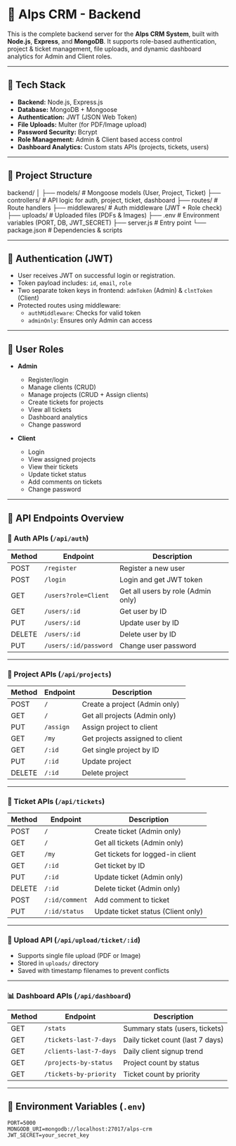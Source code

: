 # 🧠 Alps CRM - Backend

This is the complete backend server for the **Alps CRM System**, built with **Node.js**, **Express**, and **MongoDB**. It supports role-based authentication, project & ticket management, file uploads, and dynamic dashboard analytics for Admin and Client roles.

---

## 🚀 Tech Stack

- **Backend:** Node.js, Express.js
- **Database:** MongoDB + Mongoose
- **Authentication:** JWT (JSON Web Token)
- **File Uploads:** Multer (for PDF/Image upload)
- **Password Security:** Bcrypt
- **Role Management:** Admin & Client based access control
- **Dashboard Analytics:** Custom stats APIs (projects, tickets, users)

---

## 📁 Project Structure

backend/
│
├── models/ # Mongoose models (User, Project, Ticket)
├── controllers/ # API logic for auth, project, ticket, dashboard
├── routes/ # Route handlers
├── middlewares/ # Auth middleware (JWT + Role check)
├── uploads/ # Uploaded files (PDFs & Images)
├── .env # Environment variables (PORT, DB, JWT_SECRET)
├── server.js # Entry point
└── package.json # Dependencies & scripts


---

## 🔐 Authentication (JWT)

- User receives JWT on successful login or registration.
- Token payload includes: `id`, `email`, `role`
- Two separate token keys in frontend: `admToken` (Admin) & `clntToken` (Client)
- Protected routes using middleware:
  - `authMiddleware`: Checks for valid token
  - `adminOnly`: Ensures only Admin can access

---

## 👤 User Roles

- **Admin**
  - Register/login
  - Manage clients (CRUD)
  - Manage projects (CRUD + Assign clients)
  - Create tickets for projects
  - View all tickets
  - Dashboard analytics
  - Change password

- **Client**
  - Login
  - View assigned projects
  - View their tickets
  - Update ticket status
  - Add comments on tickets
  - Change password

---

## 📂 API Endpoints Overview

### 🔑 Auth APIs (`/api/auth`)

| Method | Endpoint                | Description                      |
|--------|-------------------------|----------------------------------|
| POST   | `/register`             | Register a new user              |
| POST   | `/login`                | Login and get JWT token          |
| GET    | `/users?role=Client`    | Get all users by role (Admin only) |
| GET    | `/users/:id`            | Get user by ID                   |
| PUT    | `/users/:id`            | Update user by ID                |
| DELETE | `/users/:id`            | Delete user by ID                |
| PUT    | `/users/:id/password`   | Change user password             |

---

### 📁 Project APIs (`/api/projects`)

| Method | Endpoint              | Description                        |
|--------|-----------------------|------------------------------------|
| POST   | `/`                   | Create a project (Admin only)      |
| GET    | `/`                   | Get all projects (Admin only)      |
| PUT    | `/assign`             | Assign project to client           |
| GET    | `/my`                 | Get projects assigned to client    |
| GET    | `/:id`                | Get single project by ID           |
| PUT    | `/:id`                | Update project                     |
| DELETE | `/:id`                | Delete project                     |

---

### 🎫 Ticket APIs (`/api/tickets`)

| Method | Endpoint                       | Description                        |
|--------|--------------------------------|------------------------------------|
| POST   | `/`                            | Create ticket (Admin only)         |
| GET    | `/`                            | Get all tickets (Admin only)       |
| GET    | `/my`                          | Get tickets for logged-in client   |
| GET    | `/:id`                         | Get ticket by ID                   |
| PUT    | `/:id`                         | Update ticket (Admin only)         |
| DELETE | `/:id`                         | Delete ticket (Admin only)         |
| POST   | `/:id/comment`                 | Add comment to ticket              |
| PUT    | `/:id/status`                  | Update ticket status (Client only) |

---

### 📎 Upload API (`/api/upload/ticket/:id`)

- Supports single file upload (PDF or Image)
- Stored in `uploads/` directory
- Saved with timestamp filenames to prevent conflicts

---

### 📊 Dashboard APIs (`/api/dashboard`)

| Method | Endpoint                     | Description                      |
|--------|------------------------------|----------------------------------|
| GET    | `/stats`                     | Summary stats (users, tickets)   |
| GET    | `/tickets-last-7-days`       | Daily ticket count (last 7 days) |
| GET    | `/clients-last-7-days`       | Daily client signup trend        |
| GET    | `/projects-by-status`        | Project count by status          |
| GET    | `/tickets-by-priority`       | Ticket count by priority         |

---

## 🔧 Environment Variables (`.env`)

```env
PORT=5000
MONGODB_URI=mongodb://localhost:27017/alps-crm
JWT_SECRET=your_secret_key
